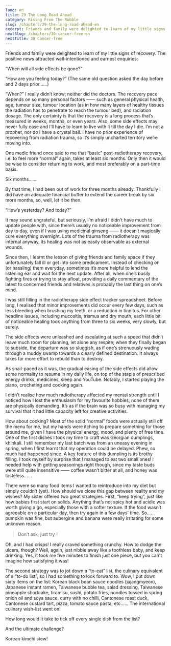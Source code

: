 ```yaml
---
lang: en
title: 29 The Long Road Ahead
category: Rising From The Rubble
slug: /chapters/29-the-long-road-ahead-en
excerpt: Friends and family were delighted to learn of my little signs of recovery. The positive news attracted well-intentioned and earnest enquiries.
nextSlug: /chapters/30-cancer-free-en
nextTitle: 30 Cancer-free
---
```


Friends and family were delighted to learn of my little signs of recovery. The positive news attracted well-intentioned and earnest enquiries:

“When will all side effects be gone?”

“How are you feeling today?” (The same old question asked the day before and 2 days prior......)

“When?” I really didn’t know; neither did the doctors. The recovery pace depends on so many personal factors —— such as general physical health, age, tumour size, tumour location (as in how many layers of healthy tissues the radiation has to penetrate to reach the tumour bed), and radiation dosage. The only certainty is that the recovery is a long process that’s measured in weeks, months, or even years. Also, some side effects may never fully ease and I’ll have to learn to live with it till the day I die. I’m not a prophet, nor do I have a crystal ball. I have no prior experience of recovering from radiation trauma, so it’s simply uncharted territory we’re moving into.

One medic friend once said to me that “basic” post-radiotherapy recovery, i.e. to feel more “normal” again, takes at least six months. Only then it would be wise to consider returning to work, and most preferably on a part-time basis.

Six months......

By that time, I had been out of work for three months already. Thankfully I did have an adequate financial buffer to extend the career break by six more months, so, well, let it be then.

<q>How’s yesterday? And today?

It may sound ungrateful, but seriously, I’m afraid I didn’t have much to update people with, since there’s usually no noticeable improvement from day to day, even if I was using medicinal ginseng —— it doesn’t magically cure everything overnight. Lots of the trauma from radiotherapy was internal anyway, its healing was not as easily observable as external wounds.

Since then, I learnt the lesson of giving friends and family space if they unfortunately fall ill or get into some predicament. Instead of checking on (or hassling) them everyday, sometimes it’s more helpful to lend the listening ear and wait for the next update. After all, when one’s busily fighting fires or trying to stay afloat, providing a daily commentary of the latest to concerned friends and relatives is probably the last thing on one’s mind.

I was still filling in the radiotherapy side effect tracker spreadsheet. Before long, I realised that minor improvements did occur every few days, such as less bleeding when brushing my teeth, or a reduction in tinnitus. For other headline issues, including mucositis, trismus and dry mouth, each little bit of noticeable healing took anything from three to six weeks, very slowly, but surely.

The side effects were unleashed and escalating at such a speed that didn’t leave much room for planning, let alone any respite; when they finally began to subside, the departure was so sluggish, as if one’s strenuously wading through a muddy swamp towards a clearly defined destination. It always takes far more effort to rebuild than to destroy.

As snail-paced as it was, the gradual easing of the side effects did allow some normality to resume in my daily life, on top of the staple of prescribed energy drinks, medicines, sleep and YouTube. Notably, I started playing the piano, crocheting and cooking again.

I didn’t realise how much radiotherapy affected my mental strength until I noticed how I lost the enthusiasm for my favourite hobbies, none of them are physically demanding. It’s as if the brain was so busy with managing my survival that it had little capacity left for creative activities.

How about cooking? Most of the solid “normal” foods were actually still off the menu for me, but my hands were itching to prepare something for those around me, given I have the physical energy, mood, and plenty of free time. One of the first dishes I took my time to craft was Georgian dumplings, khinkali. I still remember my last batch was from an uneasy evening in spring, when I first learnt that my operation could be delayed. Phew, so much had happened since. A key feature of this dumpling is its brothy filling. I took myself by surprise that I managed to eat two small ones! I needed help with getting seasonings right though, since my taste buds were still quite insensitive —— coffee wasn’t bitter at all, and honey was tasteless......

There were so many food items I wanted to reintroduce into my diet but simply couldn’t (yet). How should we close this gap between reality and my wishes? My sister offered two great strategies. First, “keep trying”, just like how babies first start on solids. Anything that’s not spicy hot and acidic was worth giving a go, especially those with a softer texture. If the food wasn’t agreeable on a particular day, then try again in a few days’ time. So...... pumpkin was fine, but aubergine and banana were really irritating for some unknown reason.

>Don’t ask, just try！

Oh, and I had crisps! I really craved something crunchy. How to dodge the ulcers, though? Well, again, just nibble away like a toothless baby, and keep drinking. Yes, it took me five minutes to finish just one piece, but you can't imagine how satisfying it was! 

The second strategy was to jot down a “to-eat” list, the culinary equivalent of a “to-do list”, so I had something to look forward to. Wow, I put down sixty items on the list: Korean black bean sauce noodles (jajangmyeon), Japanese instant ramen, Taiwanese bubble tea, salad dressing, Taiwanese pineapple shortcake, tiramisu, sushi, potato fries, noodles tossed in spring onion oil and soya sauce, curry with no chilli, Cantonese roast duck, Cantonese custard tart, pizza, tomato sauce pasta, etc...... The international culinary wish-list went on! 

How long would it take to tick off every single dish from the list?

And the ultimate challenge?

Korean kimchi stew!
